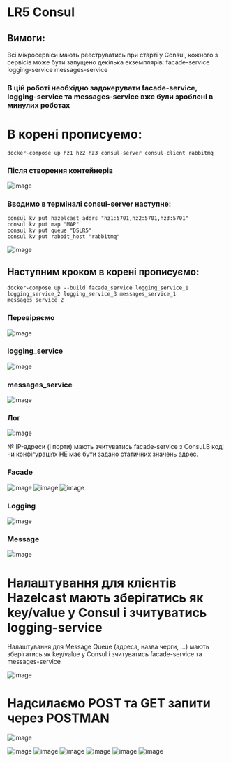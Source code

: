 # LR5 Consul
## Вимоги:
Всі мікросервіси мають реєструватись при старті у Consul, кожного з сервісів може бути запущено декілька екземплярів:
facade-service
logging-service
messages-service

### В цій роботі необxідно задокерувати facade-service, logging-service та messages-service вже були зроблені в минулиx роботаx 
# В корені прописуемо:
```
docker-compose up hz1 hz2 hz3 consul-server consul-client rabbitmq
```
### Після створення контейнерів 
![image](https://github.com/rushpeal/DSlab/assets/47487412/47d2d60c-8b3e-4d2e-a865-8a5920ecd087)

### Вводимо в терміналі  consul-server наступне:
```
consul kv put hazelcast_addrs "hz1:5701,hz2:5701,hz3:5701"
consul kv put map "MAP"
consul kv put queue "DSLR5"
consul kv put rabbit_host "rabbitmq"
```


![image](https://github.com/rushpeal/DSlab/assets/47487412/a2b4247b-3880-4d01-bbab-ac1791b347cb)

 ## Наступним кроком в корені прописуємо:
 ```
docker-compose up --build facade_service logging_service_1 logging_service_2 logging_service_3 messages_service_1 messages_service_2
```
 ### Перевіряємо 
 ![image](https://github.com/rushpeal/DSlab/assets/47487412/09ca4051-cf87-4b38-a31e-a8f4a18ca105)

### logging_service
![image](https://github.com/rushpeal/DSlab/assets/47487412/0fc15337-1aa8-40c0-bb9c-132228554853)

### messages_service
![image](https://github.com/rushpeal/DSlab/assets/47487412/df73e6ab-e24a-4186-9b03-2bbbdec79977)

### Лог
![image](https://github.com/rushpeal/DSlab/assets/47487412/4e7c7ca4-0757-4f77-93ed-8f2c4e14a51f)

№ IP-адреси (і порти) мають зчитуватись facade-service з Consul.В коді чи конфігураціях НЕ має бути задано статичних значень адрес.

### Facade
![image](https://github.com/rushpeal/DSlab/assets/47487412/50d0440c-0d84-436c-a56f-8a2b13a19f67)
![image](https://github.com/rushpeal/DSlab/assets/47487412/298f557c-2b27-4331-aac1-9a0a7962a10b)
![image](https://github.com/rushpeal/DSlab/assets/47487412/6c9843ba-3d1b-4869-89ac-80a0c7ea48ae)
 
 ### Logging 
 ![image](https://github.com/rushpeal/DSlab/assets/47487412/a375c023-742a-4858-aea8-074f8689f286)

### Message 
![image](https://github.com/rushpeal/DSlab/assets/47487412/093bf76d-669b-4a54-be14-bb92a21c0a09)

# Налаштування для клієнтів Hazelcast мають зберігатись як key/value у Consul і зчитуватись logging-service
Налаштування для Message Queue (адреса, назва черги, …) мають зберігатись як key/value у Consul і зчитуватись facade-service та messages-service

![image](https://github.com/rushpeal/DSlab/assets/47487412/6af452f9-e207-4651-8c6f-a038424386de)

# Надсилаємо POST та GET запити через POSTMAN
 ![image](https://github.com/rushpeal/DSlab/assets/47487412/4c5e86e7-afb6-42e5-bcd4-2c7aa651f8c3)

 ![image](https://github.com/rushpeal/DSlab/assets/47487412/1c82235c-eb24-4780-800d-d728f53e3b84)
![image](https://github.com/rushpeal/DSlab/assets/47487412/7dcf2dad-7b5b-4bcc-996c-8dc733c57151)
![image](https://github.com/rushpeal/DSlab/assets/47487412/f366ba70-8a78-4d27-a220-68048c4a5035)
![image](https://github.com/rushpeal/DSlab/assets/47487412/38c66157-bdaf-4b16-987d-f48bd5f980e2)
![image](https://github.com/rushpeal/DSlab/assets/47487412/63e91cc6-a305-4e23-89eb-0c847ed5c7e5)
![image](https://github.com/rushpeal/DSlab/assets/47487412/a21cc404-6623-4de4-a7ef-7a8a187e5b39)














